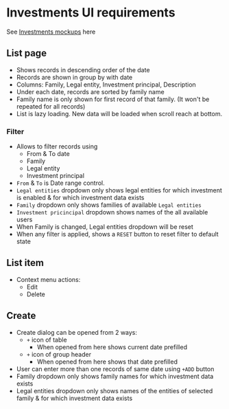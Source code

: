 # Investments UI requirements

See [Investments mockups](https://drive.google.com/drive/folders/1A-wnVDLyK2-5pEcxuyrCWys6QMsjiEQR) here

## List page

- Shows records in descending order of the date
- Records are shown in group by with date
- Columns: Family, Legal entity, Investment principal, Description
- Under each date, records are sorted by family name
- Family name is only shown for first record of that family. (It won't be repeated for all records)
- List is lazy loading. New data will be loaded when scroll reach at bottom.

### Filter

- Allows to filter records using
  - From & To date
  - Family
  - Legal entity
  - Investment principal
- `From` & `To` is Date range control.
- `Legal entities` dropdown only shows legal entities for which investment is enabled & for which investment data exists
- `Family` dropdown only shows families of available `Legal entities` 
- `Investment pricincipal` dropdown shows names of the all available users
- When Family is changed, Legal entities dropdown will be reset
- When any filter is applied, shows a `RESET` button to reset filter to default state

## List item

- Context menu actions:
  - Edit
  - Delete

## Create

- Create dialog can be opened from 2 ways:
  - `+` icon of table
    - When opened from here shows current date prefilled
  - `+`  icon of group header
    - When opened from here shows that date prefilled
- User can enter more than one records of same date using `+ADD` button
- Family dropdown only shows family names for which investment data exists
- Legal entities dropdown only shows names of the entities of selected family &  for which investment data exists
